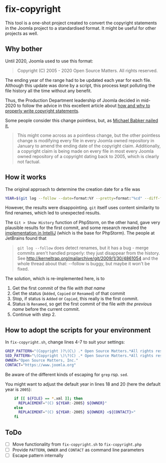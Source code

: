 # fix-copyright

This tool is a one-shot project created to convert the copyright statements in the Joomla project
to a standardised format. It might be useful for other projects as well.

## Why bother

Until 2020, Joomla used to use this format:

> Copyright (C) 2005 - 2020 Open Source Matters. All rights reserved.

The ending year of the range had to be updated each year for each file. Although this update
was done by a script, this process kept polluting the file history all the time without any benefit.

Thus, the Production Department leadership of Joomla decided in mid-2020 to follow the 
advice in this excellent article about [how and why to properly write copyright statements](https://matija.suklje.name/how-and-why-to-properly-write-copyright-statements-in-your-code).

Some people consider this change pointless, but, as [Michael Babker nailed it](https://github.com/joomla/joomla-cms/pull/29689#issuecomment-646229342),

> This might come across as a pointless change, but the other pointless change is 
> modifying every file in every Joomla owned repository in January to amend the ending 
> date of the copyright claim. Additionally, a copyright claim is being made on every
> file in most every Joomla owned repository of a copyright dating back to 2005, which
> is clearly not factual.

## How it works

The original approach to determine the creation date for a file was

```bash
YEAR=$(git log --follow --date=format:%Y --pretty=format:"%cd" --diff-filter=A --find-renames=40% "${FILE}" | tail -n 1)
```

However, the results were disappointing. `git` itself uses content similarity to find renames, which led to
unexpected results.

The `Git > Show History` function of PhpStorm, on the other hand, gave very plausible results for the first commit,
and some research revealed the [implementation in IntelliJ](https://github.com/JetBrains/intellij-community/blob/ea20241265f9fb956c5a99b1023765aa0e941979/plugins/git4idea/src/git4idea/history/GitFileHistory.java) (which is the base for PhpStorm).
The people at JetBrains found that 

> `git log --follow` does detect renames, but it has a bug - merge commits
aren't handled properly: they just disappear from the history. See http://kerneltrap.org/mailarchive/git/2009/1/30/4861054
and the whole thread about that: --follow is buggy, but maybe it won't be fixed.

The solution, which is re-implemented here, is to

1. Get the first commit of the file *with that name*
2. Get the status (`Added`, `Copied` or `Renamed`) of that commit
3. Stop, if status is `Added` or `Copied`, this really is the first commit.
4. Status is `Renamed`, so get the first commit of the file *with the previous name* before the current commit.
5. Continue with step 2.
 
## How to adopt the scripts for your environment

In `fix-copyright.sh`, change lines 4-7 to suit your settings:

```bash
GREP_PATTERN="(Copyright )?\(C\) .* Open Source Matters.*All rights reserved\.?"
SED_PATTERN="\(Copyright \)\?(C) .* Open Source Matters.*All rights reserved\.\?"
OWNER="Open Source Matters, Inc."
CONTACT="https://www.joomla.org"
```

Be aware of the different kinds of escaping for `grep` rsp. `sed`.

You might want to adjust the default year in lines 18 and 20 (here the default year is `2005`):
```bash
    if [[ ${FILE} == *.xml ]]; then
      REPLACEMENT="(C) ${YEAR:-2005} ${OWNER}"
    else
      REPLACEMENT="(C) ${YEAR:-2005} ${OWNER} <${CONTACT}>"
    fi
```

## ToDo

- [ ] Move functionality from `fix-copyright.sh` to `fix-copyright.php`
- [ ] Provide `PATTERN`, `OWNER` and `CONTACT` as command line parameters
- [ ] Escape pattern internally 